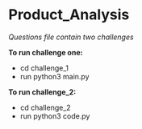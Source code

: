 # Product_Analysis

_Questions file contain two challenges_ 

**To run challenge one:**

* cd challenge_1
* run python3 main.py

**To run challenge_2:**

* cd challenge_2
* run python3 code.py